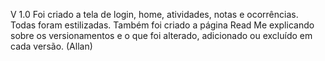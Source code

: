 V 1.0
Foi criado a tela de login, home, atividades, notas e ocorrências. Todas foram estilizadas.
Também foi criado a página Read Me explicando sobre os versionamentos e o que foi alterado, adicionado ou excluído em cada versão. (Allan)